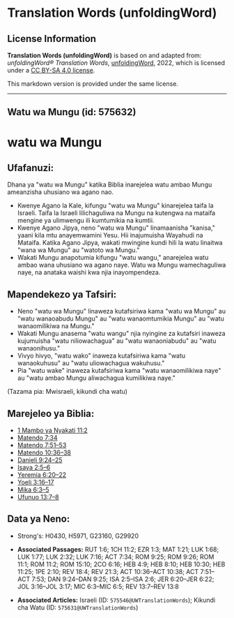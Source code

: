 # Translation Words (unfoldingWord)

## License Information

**Translation Words (unfoldingWord)** is based on and adapted from: _unfoldingWord® Translation Words_, [unfoldingWord](https://unfoldingword.org/utw), 2022, which is licensed under a [CC BY-SA 4.0 license](https://creativecommons.org/licenses/by-sa/4.0/legalcode.en).

This markdown version is provided under the same license.



--------------------------------

## Watu wa Mungu (id: 575632)

watu wa Mungu
=============

Ufafanuzi:
----------

Dhana ya "watu wa Mungu" katika Biblia inarejelea watu ambao Mungu ameanzisha uhusiano wa agano nao.

* Kwenye Agano la Kale, kifungu "watu wa Mungu" kinarejelea taifa la Israeli. Taifa la Israeli lilichaguliwa na Mungu na kutengwa na mataifa mengine ya ulimwengu ili kumtumikia na kumtii.
* Kwenye Agano Jipya, neno "watu wa Mungu" linamaanisha "kanisa," yaani kila mtu anayemwamini Yesu. Hii inajumuisha Wayahudi na Mataifa. Katika Agano Jipya, wakati mwingine kundi hili la watu linaitwa "wana wa Mungu" au "watoto wa Mungu."
* Wakati Mungu anapotumia kifungu "watu wangu," anarejelea watu ambao wana uhusiano wa agano naye. Watu wa Mungu wamechaguliwa naye, na anataka waishi kwa njia inayompendeza.

Mapendekezo ya Tafsiri:
-----------------------

* Neno "watu wa Mungu" linaweza kutafsiriwa kama "watu wa Mungu" au "watu wanaoabudu Mungu" au "watu wanaomtumikia Mungu" au "watu wanaomilikiwa na Mungu."
* Wakati Mungu anasema "watu wangu" njia nyingine za kutafsiri inaweza kujumuisha "watu niliowachagua" au "watu wanaoniabudu" au "watu wanaonihusu."
* Vivyo hivyo, "watu wako" inaweza kutafsiriwa kama "watu wanaokuhusu" au "watu uliowachagua wakuhusu."
* Pia "watu wake" inaweza kutafsiriwa kama "watu wanaomilikiwa naye" au "watu ambao Mungu aliwachagua kumilikiwa naye."

(Tazama pia: Mwisraeli, kikundi cha watu)

Marejeleo ya Biblia:
--------------------

* [1 Mambo ya Nyakati 11:2](https://ref.ly/1Chr11:2)
* [Matendo 7:34](https://ref.ly/Acts7:34)
* [Matendo 7:51–53](https://ref.ly/Acts7:51-Acts7:53)
* [Matendo 10:36–38](https://ref.ly/Acts10:36-Acts10:38)
* [Danieli 9:24–25](https://ref.ly/Dan9:24-Dan9:25)
* [Isaya 2:5–6](https://ref.ly/Isa2:5-Isa2:6)
* [Yeremia 6:20–22](https://ref.ly/Jer6:20-Jer6:22)
* [Yoeli 3:16–17](https://ref.ly/Joel3:16-Joel3:17)
* [Mika 6:3–5](https://ref.ly/Mic6:3-Mic6:5)
* [Ufunuo 13:7–8](https://ref.ly/Rev13:7-Rev13:8)

Data ya Neno:
-------------

* Strong's: H0430, H5971, G23160, G29920

* **Associated Passages:** RUT 1:6; 1CH 11:2; EZR 1:3; MAT 1:21; LUK 1:68; LUK 1:77; LUK 2:32; LUK 7:16; ACT 7:34; ROM 9:25; ROM 9:26; ROM 11:1; ROM 11:2; ROM 15:10; 2CO 6:16; HEB 4:9; HEB 8:10; HEB 10:30; HEB 11:25; 1PE 2:10; REV 18:4; REV 21:3; ACT 10:36–ACT 10:38; ACT 7:51–ACT 7:53; DAN 9:24–DAN 9:25; ISA 2:5–ISA 2:6; JER 6:20–JER 6:22; JOL 3:16–JOL 3:17; MIC 6:3–MIC 6:5; REV 13:7–REV 13:8
* **Associated Articles:** Israeli (ID: `575546@UWTranslationWords`); Kikundi cha Watu (ID: `575631@UWTranslationWords`)

